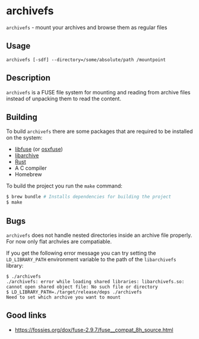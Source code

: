 # archivefs
  `archivefs` - mount your archives and browse them as regular files

## Usage
  ```man
  archivefs [-sdf] --directory=/some/absolute/path /mountpoint
  ```

## Description
  `archivefs` is a FUSE file system for mounting and reading from archive files
  instead of unpacking them to read the content.

## Building
  To build `archivefs` there are some packages that are required to be
  installed on the system:

  * [libfuse](https://github.com/libfuse/libfuse) (or [osxfuse](https://github.com/osxfuse/osxfuse))
  * [libarchive](https://github.com/libarchive/libarchive)
  * [Rust](https://www.rustup.rs/)
  * A C compiler
  * Homebrew

  To build the project you run the `make` command:
  ```sh
  $ brew bundle # Installs dependencies for building the project
  $ make
  ```

## Bugs
  `archivefs` does not handle nested directories inside an archive file
  properly. For now only flat archvies are compatiable.

  If you get the following error message you can try setting the
  `LD_LIBRARY_PATH` environment variable to the path of the `libarchivefs`
  library:

  ```
  $ ./archivefs
  ./archivefs: error while loading shared libraries: libarchivefs.so: cannot open shared object file: No such file or directory
  $ LD_LIBRARY_PATH=./target/release/deps ./archivefs
  Need to set which archive you want to mount
  ```


## Good links
  * https://fossies.org/dox/fuse-2.9.7/fuse__compat_8h_source.html
